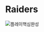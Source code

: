 # Raiders

![플레이핵심완성]([https://user-images.githubusercontent.com/46564046/233078635-f2e0a485-f1a0-4e0a-b409-a18958122472.gif]([https://youtu.be/kSDWP_GfiOQ](https://youtu.be/kSDWP_GfiOQ)))
